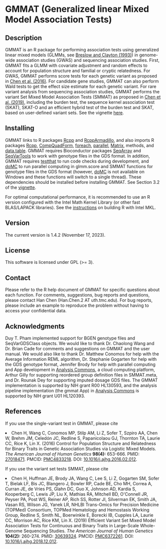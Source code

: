 # GMMAT (Generalized linear Mixed Model Association Tests)
## Description
GMMAT is an R package for performing association tests using generalized linear mixed models (GLMMs, see <a href="https://doi.org/10.1080/01621459.1993.10594284">Breslow and Clayton (1993)</a>) in genome-wide association studies (GWAS) and sequencing association studies. First, GMMAT fits a GLMM with covariate adjustment and random effects to account for population structure and familial or cryptic relatedness. For GWAS, GMMAT performs score tests for each genetic variant as proposed in <a href="https://doi.org/10.1016/j.ajhg.2016.02.012">Chen et al. (2016)</a>. For candidate gene studies, GMMAT can also perform Wald tests to get the effect size estimate for each genetic variant. For rare variant analysis from sequencing association studies, GMMAT performs the variant Set Mixed Model Association Tests (SMMAT) as proposed in <a href="https://doi.org/10.1016/j.ajhg.2018.12.012">Chen et al. (2019)</a>, including the burden test, the sequence kernel association test (SKAT), SKAT-O and an efficient hybrid test of the burden test and SKAT, based on user-defined variant sets. See the vignette <a href="https://github.com/hanchenphd/GMMAT/blob/master/inst/doc/GMMAT.pdf">here</a>.
## Installing
GMMAT links to R packages <a href="https://CRAN.R-project.org/package=Rcpp">Rcpp</a> and <a href="https://CRAN.R-project.org/package=RcppArmadillo">RcppArmadillo</a>, and also imports R packages <a href="https://CRAN.R-project.org/package=Rcpp">Rcpp</a>, <a href="https://CRAN.R-project.org/package=CompQuadForm">CompQuadForm</a>, <a href="https://CRAN.R-project.org/package=foreach">foreach</a>, <a href="https://CRAN.R-project.org/view=HighPerformanceComputing">parallel</a>, <a href="https://cran.r-project.org/web/packages/Matrix/index.html">Matrix</a>, methods, and <a href="https://CRAN.R-project.org/package=data.table">data.table</a>. GMMAT requires Bioconductor packages <a href="http://bioconductor.org/packages/release/bioc/html/SeqArray.html">SeqArray</a> and <a href="http://bioconductor.org/packages/release/bioc/html/SeqVarTools.html">SeqVarTools</a> to work with genotype files in the GDS format. In addition, GMMAT requires <a href="https://CRAN.R-project.org/package=testthat">testthat</a> to run code checks during development, and <a href="https://CRAN.R-project.org/package=doMC">doMC</a> to run parallel computing in glmm.score and SMMAT functions for genotype files in the GDS format (however, <a href="https://CRAN.R-project.org/package=doMC">doMC</a> is not available on Windows and these functions will switch to a single thread). These dependencies should be installed before installing GMMAT. See Section 3.2 of the <a href="https://github.com/hanchenphd/GMMAT/blob/master/inst/doc/GMMAT.pdf">vignette</a>.

For optimal computational performance, it is recommended to use an R version configured with the Intel Math Kernel Library (or other fast BLAS/LAPACK libraries). See the <a href="https://software.intel.com/en-us/articles/using-intel-mkl-with-r">instructions</a> on building R with Intel MKL.
## Version
The current version is 1.4.2 (November 17, 2023).
## License
This software is licensed under GPL (>= 3).
## Contact
Please refer to the R help document of GMMAT for specific questions about each function. For comments, suggestions, bug reports and questions, please contact Han Chen (Han.Chen.2 AT uth.tmc.edu). For bug reports, please include an example to reproduce the problem without having to access your confidential data.
## Acknowledgments
Duy T. Pham implemented support for BGEN genotype files and SeqVarGDSClass objects. We would like to thank Dr. Chaolong Wang and Dr. Brian Cade for comments and suggestions on GMMAT and the user manual. We would also like to thank Dr. Matthew Conomos for help with the Average Information REML algorithm, Dr. Stephanie Gogarten for help with the GDS genotype format, Jennifer Brody for help with parallel computing and App development in <a href="http://analysiscommons.com/">Analysis Commons</a>, a cloud computing platform, Arthur Gilly for supporting reordered group definition files in SMMAT.meta, and Dr. Rounak Dey for supporting imputed dosage GDS files. The GMMAT implementation is supported by NIH grant R00 HL130593, and the analysis pipeline implementation (the gmmat App) in <a href="http://analysiscommons.com/">Analysis Commons</a> is supported by NIH grant U01 HL120393.
## References
<p>If you use the single-variant test in GMMAT, please cite
<li>Chen H, Wang C, Conomos MP, Stilp AM, Li Z, Sofer T, Szpiro AA, Chen W, Brehm JM, Celed&oacute;n JC, Redline S, Papanicolaou GJ, Thornton TA, Laurie CC, Rice K, Lin X. (2016) Control for Population Structure and Relatedness for Binary Traits in Genetic Association Studies via Logistic Mixed Models. <em>The American Journal of Human Genetics</em> <b>98(4):</b> 653-666. PMID: <a href="https://www.ncbi.nlm.nih.gov/pubmed/27018471">27018471</a>. PMCID: <a href="https://www.ncbi.nlm.nih.gov/pmc/articles/PMC4833218/">PMC4833218</a>. DOI: <a href="https://doi.org/10.1016/j.ajhg.2016.02.012">10.1016/j.ajhg.2016.02.012</a>.</li></p>
<p>If you use the variant set tests SMMAT, please cite
<li>Chen H, Huffman JE, Brody JA, Wang C, Lee S, Li Z, Gogarten SM, Sofer T, Bielak LF, Bis JC, Blangero J, Bowler RP, Cade BE, Cho MH, Correa A, Curran JE, de Vries PS, Glahn DC, Guo X, Johnson AD, Kardia S, Kooperberg C, Lewis JP, Liu X, Mathias RA, Mitchell BD, O'Connell JR, Peyser PA, Post WS, Reiner AP, Rich SS, Rotter JI, Silverman EK, Smith JA, Vasan RS, Wilson JG, Yanek LR, NHLBI Trans-Omics for Precision Medicine (TOPMed) Consortium, TOPMed Hematology and Hemostasis Working Group, Redline S, Smith NL, Boerwinkle E, Borecki IB, Cupples LA, Laurie CC, Morrison AC, Rice KM, Lin X. (2019) Efficient Variant Set Mixed Model Association Tests for Continuous and Binary Traits in Large-Scale Whole-Genome Sequencing Studies. <em>The American Journal of Human Genetics</em> <b>104(2):</b> 260-274. PMID: <a href="https://www.ncbi.nlm.nih.gov/pubmed/30639324">30639324</a>. PMCID: <a href="https://www.ncbi.nlm.nih.gov/pmc/articles/PMC6372261/">PMC6372261</a>. DOI: <a href="https://doi.org/10.1016/j.ajhg.2018.12.012">10.1016/j.ajhg.2018.12.012</a>.</li></p>
